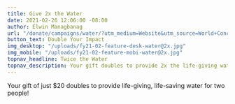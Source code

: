 ```yaml
---
title: Give 2x the Water
date: 2021-02-26 12:06:00 -08:00
author: Elwin Managbanag
url: "/donate/campaigns/water/?utm_medium=Website&utm_source=World+Concern&utm_campaign=UWCAWAT0221&utm_term=Homepage+Banner&utm_content=Homepage+Banner"
button_text: Double Your Impact
img_desktop: "/uploads/fy21-02-feature-desk-water@2x.jpg"
img_mobile: "/uploads/fy21-02-feature-mobi-water@2x.jpg"
topnav_headline: Twice the Water
topnav_description: Your gift doubles to provide 2x the life-giving water.
---
```


Your gift of just $20 doubles to provide life-giving, life-saving water for two people!
